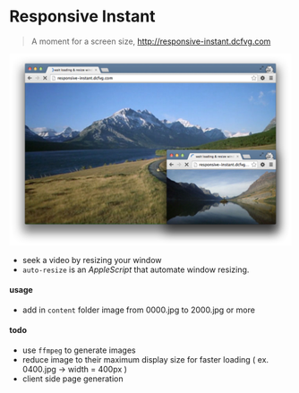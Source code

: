 # Responsive Instant
> A moment for a screen size, http://responsive-instant.dcfvg.com


![](preview.png)

- seek a video by resizing your window
- `auto-resize` is an _AppleScript_ that automate window resizing.

#### usage
- add in `content` folder image from 0000.jpg to 2000.jpg or more

#### todo
- use `ffmpeg` to generate images 
- reduce image to their maximum display size for faster loading ( ex. 0400.jpg -> width = 400px )
- client side page generation
